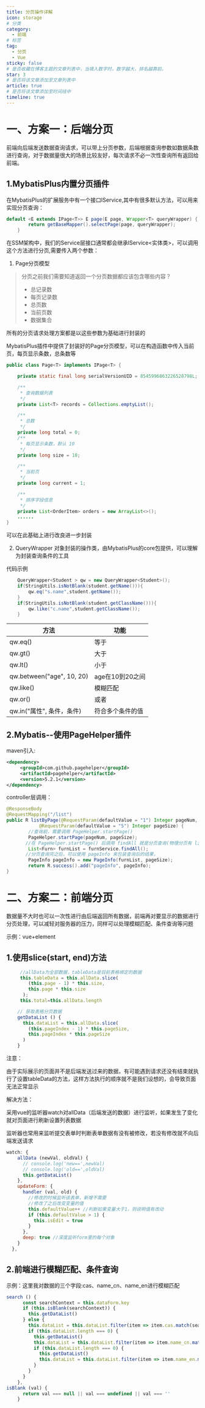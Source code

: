 ```yaml
---
title: 分页操作详解
icon: storage
# 分类
category:
  - 前端
# 标签
tag:
  - 分页
  - Vue
sticky: false
# 是否收藏在博客主题的文章列表中，当填入数字时，数字越大，排名越靠前。
star: 3
# 是否将该文章添加至文章列表中
article: true
# 是否将该文章添加至时间线中
timeline: true
---
```

# 一、方案一：后端分页

前端向后端发送数据查询请求，可以带上分页参数，后端根据查询参数如数据条数进行查询，对于数据量很大的场景比较友好，每次请求不必一次性查询所有返回给前端。

## 1.MybatisPlus内置分页插件

在MybatisPlus的扩展服务中有一个接口IService,其中有很多默认方法，可以用来实现分页查询：

```java
default <E extends IPage<T>> E page(E page, Wrapper<T> queryWrapper) {
        return getBaseMapper().selectPage(page, queryWrapper);
    }
```

在SSM架构中，我们的Service层接口通常都会继承IService<实体类>，可以调用这个方法进行分页,需要传入两个参数：

1. Page分页模型

> 分页之前我们需要知道返回一个分页数据都应该包含哪些内容？
>
> - 总记录数
> - 每页记录数
> - 总页数
> - 当前页数
> - 数据集合

所有的分页请求处理方案都是以这些参数为基础进行封装的

MybatisPlus插件中提供了封装好的Page分页模型，可以在构造函数中传入当前页，每页显示条数，总条数等

```java
public class Page<T> implements IPage<T> {

    private static final long serialVersionUID = 8545996863226528798L;

    /**
     * 查询数据列表
     */
    private List<T> records = Collections.emptyList();

    /**
     * 总数
     */
    private long total = 0;
    /**
     * 每页显示条数，默认 10
     */
    private long size = 10;

    /**
     * 当前页
     */
    private long current = 1;

    /**
     * 排序字段信息
     */
    private List<OrderItem> orders = new ArrayList<>();
    ......
}
```

可以在此基础上进行改良进一步封装

2. QueryWrapper
   对象封装的操作类，由MybatisPlus的core包提供，可以理解为封装查询条件的工具

代码示例

```java
    QueryWrapper<Student > qw = new QueryWrapper<Student>();
    if(StringUtils.isNotBlank(student.getName())){
        qw.eq("s.name",student.getName());
    }
    if(StringUtils.isNotBlank(student.getClassName())){
        qw.like("c.name",student.getClassName());
    }
```

| 方法                      | 功能             |
| ------------------------- | ---------------- |
| qw.eq()                   | 等于             |
| qw.gt()                   | 大于             |
| qw.lt()                   | 小于             |
| qw.between("age", 10, 20) | age在10到20之间  |
| qw.like()                 | 模糊匹配         |
| qw.or()                   | 或者             |
| qw.in("属性", 条件，条件) | 符合多个条件的值 |

## 2.Mybatis--使用PageHelper插件

maven引入:

```xml
<dependency>
     <groupId>com.github.pagehelper</groupId>
     <artifactId>pagehelper</artifactId>
     <version>5.2.1</version>
</dependency>
```

controller层调用：

```java
@ResponseBody
@RequestMapping("/list")
public R listByPage(@RequestParam(defaultValue = "1") Integer pageNum, 
		    @RequestParam(defaultValue = "5") Integer pageSize) {
        //查询前，需要调用 PageHelper.startPage()
        PageHelper.startPage(pageNum, pageSize);
       //在 PageHelper.startPage() 后调用 findAll 就是分页查询(物理分页有 limit)
        List<Furn> furnList = furnService.findAll();
       //分页查询完之后，可以使用 pageInfo 来包装查询后的结果，
        PageInfo pageInfo = new PageInfo(furnList, pageSize);
        return R.success().add("pageInfo", pageInfo);
}
```

# 二、方案二：前端分页

数据量不大时也可以一次性进行由后端返回所有数据，前端再对要显示的数据进行分页处理，可以减轻对服务器的压力，同样可以处理模糊匹配、条件查询等问题

示例：vue+element

## 1.使用slice(start, end)方法

```js
     //allData为全部数据，tableData是目前表格绑定的数据
     this.tableData = this.allData.slice(
        (this.page - 1) * this.size,
        this.page * this.size
      );
     this.total=this.allData.length

```

```js
    // 获取表格分页数据
    getDataList () {
      this.dataList = this.allData.slice(
        (this.pageIndex - 1) * this.pageSize,
        this.pageIndex * this.pageSize
      )
    }
```

注意：

由于实际展示的页面并不是后端发送过来的数据，有可能遇到请求还没有结束就执行了设置tableData的方法，这样方法执行的顺序就不是我们设想的，会导致页面无法正常显示

解决方法：

采用vue的监听器watch对allData（后端发送的数据）进行监听，如果发生了变化就对页面进行刷新设置列表数据

监听器也常用来监听提交表单时判断表单数据有没有被修改，若没有修改就不向后端发送请求

```js
watch: {
    allData (newVal, oldVal) {
      // console.log('new==',newVal)
      // console.log('old==',oldVal)
      this.getDataList()
    },
    updateForm: {
      handler (val, old) {
        //修改的时候监听该表单，新增不需要
        //修改了之后改变变量的值
        this.defaultValue++ //判断如果变量大于1，则说明值有改动
        if (this.defaultValue > 1) {
          this.isEdit = true
        }
      },
      deep: true //深度监听form里的每个对象
    }
  },
```

## 2.前端进行模糊匹配、条件查询

示例：这里我对数据的三个字段:cas、name_cn、name_en进行模糊匹配

```js
search () {
      const searchContext = this.dataForm.key
      if (this.isBlank(searchContext)) {
        this.getDataList()
      } else {
        this.dataList = this.dataList.filter(item => item.cas.match(searchContext))
        if (this.dataList.length === 0) {
          this.getDataList()
          this.dataList = this.dataList.filter(item => item.name_cn.match(searchContext))
          if (this.dataList.length === 0) {
            this.getDataList()
            this.dataList = this.dataList.filter(item => item.name_en.match(searchContext))
          }
        }
      }
    },
isBlank (val) {
      return val === null || val === undefined || val === ''
    }
```
